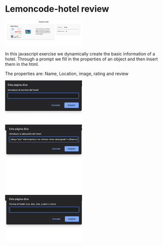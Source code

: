 # Lemoncode-hotel review

<img src="images/hotel-detail.png" width="50%">

In this javascript exercise we dynamically create the basic information of a hotel.
Through a prompt we fill in the properties of an object and then insert them in the html.

The properties are:
Name, Location, image, rating and review

<img src="images/hotel-name.png" width="50%">

<img src="images/hotel-img.png" width="50%">

<img src="images/hotel-stars.png" width="50%">
